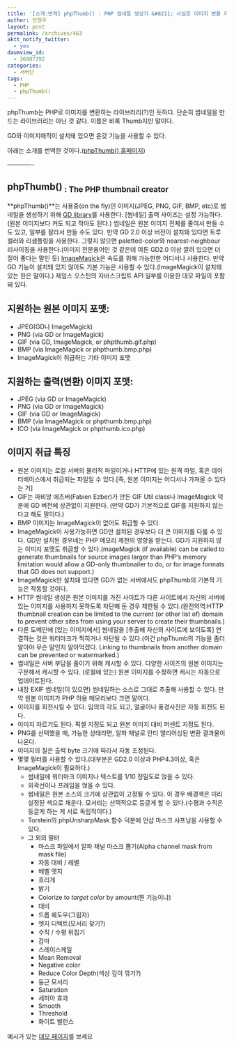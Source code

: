 ```yaml
---
title: '[소개:번역] phpThumb() : PHP 썸네일 생성기 &#8211; 사실은 이미지 변환 라이브러리'
author: 안형우
layout: post
permalink: /archives/463
aktt_notify_twitter:
  - yes
daumview_id:
  - 36987392
categories:
  - 서버단
tags:
  - PHP
  - phpThumb()
---
```

phpThumb는 PHP로 이미지를 변환하는 라이브러리(?)인 듯하다. 단순히 썸네일을 만드는 라이브러리는 아닌 것 같다. 이름은 비록 Thumb지만 말이다.

GD와 이미지매직이 설치돼 있으면 온갖 기능을 사용할 수 있다.

아래는 소개를 번역한 것이다.(<a href="http://phpthumb.sourceforge.net/" target="_blank">phpThumb() 홈페이지</a>)

&#8212;&#8212;&#8212;&#8212;-

## phpThumb() <sub>: The PHP thumbnail creator</sub>

**phpThumb()**는 사용중(on the fly)인 이미지(JPEG, PNG, GIF, BMP, etc)로 썸네일을 생성하기 위해 <a href="http://www.php.net/manual/en/ref.image.php" target="_blank">GD library</a>를 사용한다. [썸네일] 출력 사이즈는 설정 가능하다.(원본 이미지보다 커도 되고 작아도 된다.) 썸네일은 원본 이미지 전체를 줄여서 만들 수도 있고, 일부를 잘라서 만들 수도 있다. 만약 GD 2.0 이상 버전이 설치돼 있다면 트루 컬러와 리샘플링을 사용한다. 그렇지 않으면 paletted-color와 nearest-neighbour 리사이징을 사용한다.(이미지 전문용어인 것 같은데 여튼 GD2.0 이상 깔려 있으면 더 질이 좋다는 말인 듯) <a href="http://imagemagick.org/" target="_blank">ImageMagick</a>은 속도를 위해 가능한한 어디서나 사용한다. 만약 GD 기능이 설치돼 있지 않아도 기본 기능은 사용할 수 있다.(ImageMagick이 설치돼 있는 한은 말이다.) 제임스 오스틴의 자바스크립트 API 일부를 이용한 데모 파일이 포함돼 있다.

## 지원하는 원본 이미지 포맷:

*   JPEG(GD나 ImageMagick)
*   PNG (via GD or ImageMagick)
*   GIF (via GD, ImageMagick, or phpthumb.gif.php)
*   BMP (via ImageMagick or phpthumb.bmp.php)
*   ImageMagick이 취급하는 기타 이미지 포맷

## 지원하는 출력(변환) 이미지 포맷:

*   JPEG (via GD or ImageMagick)
*   PNG (via GD or ImageMagick)
*   GIF (via GD or ImageMagick)
*   BMP (via ImageMagick or phpthumb.bmp.php)
*   ICO (via ImageMagick or phpthumb.ico.php)

## 이미지 취급 특징

*   원본 이미지는 로컬 서버의 물리적 파일이거나 HTTP에 있는 원격 파일, 혹은 데이터베이스에서 취급되는 파일일 수 있다.[즉, 원본 이미지는 어디서나 가져올 수 있다는 거]
*   GIF는 파비앙 에츠버(Fabien Ezber)가 만든 GIF Util class나 ImageMagick 덕분에 GD 버전에 상관없이 지원한다. (만약 GD가 기본적으로 GIF를 지원하지 않는다고 해도 말이다.)
*   BMP 이미지는 ImageMagick이 없어도 취급할 수 있다.
*   ImageMagick이 사용가능하면 GD만 설치된 경우보다 더 큰 이미지를 다룰 수 있다. GD만 설치된 경우네는 PHP 메모리 제한의 영향을 받는다. GD가 지원하지 않는 이미지 포맷도 취급할 수 있다.(mageMagick (if available) can be called to generate thumbnails for source images larger than PHP&#8217;s memory limitation would allow a GD-only thumbnailer to do, or for image formats that GD does not support.)
*   ImageMagick만 설치돼 있다면 GD가 없는 서버에서도 phpThumb의 기본적 기능은 작동할 것이다.
*   HTTP 썸네일 생성은 원본 이미지를 가진 사이트가 다른 사이트에서 자신의 서버에 있는 이미지를 사용하지 못하도록 차단해 둔 경우 제한될 수 있다.(완전의역:HTTP thumbnail creation can be limited to the current (or other list of) domain to prevent other sites from using your server to create their thumbnails.)
*   다른 도메인에 [있는 이미지에서] 썸네일을 [추출해 자신의 사이트에 보이도록] 연결하는 것은 워터마크가 찍히거나 차단될 수 있다.(이건 phpThumb의 기능을 좀더 알아야 무슨 말인지 알아먹겠다. Linking to thumbnails from another domain can be prevented or watermarked.)
*   썸네일은 서버 부담을 줄이기 위해 캐시할 수 있다. 다양한 사이즈의 원본 이미지는 구분해서 캐시할 수 있다. (로컬에 있는) 원본 이미지를 수정하면 캐시는 자동으로 업데이트된다.
*   내장 EXIF 썸네일(이 있으면) 썸네일하는 소스로 그대로 추출해 사용할 수 있다. 만약 원본 이미지가 PHP 허용 메모리보다 크면 말이다.
*   이미지를 회전시킬 수 있다. 임의의 각도 되고, 얼굴이나 풍경사진은 자동 회전도 된다.
*   이미지 자르기도 된다. 픽셀 지정도 되고 원본 이미지 대비 퍼센트 지정도 된다.
*   PNG를 선택했을 때, 가능한 상태라면, 알파 채널로 안티 앨리어싱된 변환 결과물이 나온다.
*   이미지의 질은 출력 byte 크기에 따라서 자동 조정된다.
*   몇몇 필터를 사용할 수 있다.(대부분은 GD2.0 이상과 PHP4.3이상, 혹은 ImageMagick이 필요하다.) 
    *   썸네일에 워터마크 이미지나 텍스트를 1/10 정밀도로 얹을 수 있다.
    *   외곽선이나 프레임을 얹을 수 있다.
    *   썸네일은 원본 소스의 크기에 상관없이 고정될 수 있다. 이 경우 배경색은 미리 설정된 색으로 채운다. 모서리는 선택적으로 둥글게 할 수 있다.(수평과 수직은 둥글게 하는 게 서로 독립적이다.)
    *   Torstein의 phpUnsharpMask 함수 덕분에 언샵 마스크 샤프닝을 사용할 수 있다.
    *   그 외의 필터 
        *   마스크 파일에서 알파 채널 마스크 뽑기(Alpha channel mask from mask file)
        *   자동 대비 / 레벨
        *   베벨 엣지
        *   흐리게
        *   밝기
        *   Colorize to *target color* by amount(뭔 기능이냐)
        *   대비
        *   드롭 쉐도우(그림자)
        *   엣지 디텍트(모서리 찾기?)
        *   수직 / 수평 뒤집기
        *   감마
        *   스레이스케일
        *   Mean Removal
        *   Negative color
        *   Reduce Color Depth(색상 깊이 깎기?)
        *   둥근 모서리
        *   Saturation
        *   세피아 효과
        *   Smooth
        *   Threshold
        *   화이트 밸런스

예시가 있는 <a href="http://phpthumb.sourceforge.net/demo/demo/phpThumb.demo.demo.php" target="_blank">데모 페이지</a>를 보세요